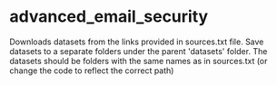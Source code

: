 # advanced_email_security

Downloads datasets from the links provided in sources.txt file. Save datasets to a separate folders under the parent 'datasets' folder. The datasets should be folders with the same names as in sources.txt (or change the code to reflect the correct path)
